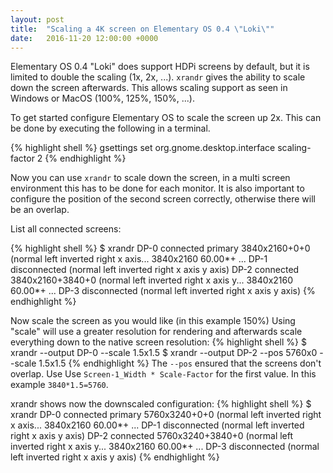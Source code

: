 ```yaml
---
layout: post
title:  "Scaling a 4K screen on Elementary OS 0.4 \"Loki\""
date:   2016-11-20 12:00:00 +0000
---
```


Elementary OS 0.4 "Loki" does support HDPi screens by default, but it is limited to double the scaling (1x, 2x, ...).
`xrandr` gives the ability to scale down the screen afterwards. This allows scaling support as seen in Windows or
MacOS (100%, 125%, 150%, ...).

<!--more-->

To get started configure Elementary OS to scale the screen up 2x. This can be done by executing the following in a terminal.


{% highlight shell %}
gsettings set org.gnome.desktop.interface scaling-factor 2
{% endhighlight %}

Now you can use `xrandr` to scale down the screen, in a multi screen environment this has to be done for each monitor.
It is also important to configure the position of the second screen correctly, otherwise there will be an overlap.

List all connected screens:

{% highlight shell %}
$ xrandr
DP-0 connected primary 3840x2160+0+0 (normal left inverted right x axis...
   3840x2160     60.00*+
   ...
DP-1 disconnected (normal left inverted right x axis y axis)
DP-2 connected 3840x2160+3840+0 (normal left inverted right x axis y...
   3840x2160     60.00*+
   ...
DP-3 disconnected (normal left inverted right x axis y axis)
{% endhighlight %}

Now scale the screen as you would like (in this example 150%) Using "scale" will use a greater resolution for rendering and afterwards scale everything down to the native screen resolution:
{% highlight shell %}
$ xrandr --output DP-0 --scale 1.5x1.5
$ xrandr --output DP-2 --pos 5760x0 --scale 1.5x1.5
{% endhighlight %}
The `--pos` ensured that the screens don't overlap. Use Use `Screen-1_Width * Scale-Factor` for the first value. In this example `3840*1.5=5760`.

xrandr shows now the downscaled configuration:
{% highlight shell %}
$ xrandr
DP-0 connected primary 5760x3240+0+0 (normal left inverted right x axis...
   3840x2160     60.00*+
   ...
DP-1 disconnected (normal left inverted right x axis y axis)
DP-2 connected 5760x3240+3840+0 (normal left inverted right x axis y...
   3840x2160     60.00*+
   ...
DP-3 disconnected (normal left inverted right x axis y axis)
{% endhighlight %}

